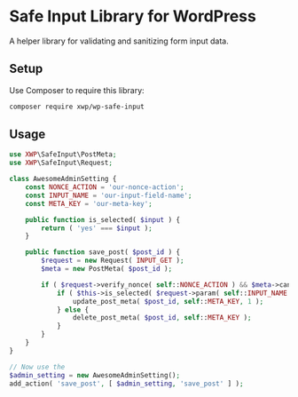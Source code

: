 # Safe Input Library for WordPress

A helper library for validating and sanitizing form input data.


## Setup

Use Composer to require this library:

```bash
composer require xwp/wp-safe-input
```


## Usage

```php
use XWP\SafeInput\PostMeta;
use XWP\SafeInput\Request;

class AwesomeAdminSetting {
    const NONCE_ACTION = 'our-nonce-action';
    const INPUT_NAME = 'our-input-field-name';
    const META_KEY = 'our-meta-key';

    public function is_selected( $input ) {
        return ( 'yes' === $input );
    }

    public function save_post( $post_id ) {
        $request = new Request( INPUT_GET );
        $meta = new PostMeta( $post_id );

        if ( $request->verify_nonce( self::NONCE_ACTION ) && $meta->can_save() ) {
            if ( $this->is_selected( $request->param( self::INPUT_NAME ) ) ) {
                update_post_meta( $post_id, self::META_KEY, 1 );
            } else {
                delete_post_meta( $post_id, self::META_KEY );
            }
        }
    }
}

// Now use the
$admin_setting = new AwesomeAdminSetting();
add_action( 'save_post', [ $admin_setting, 'save_post' ] );
```
